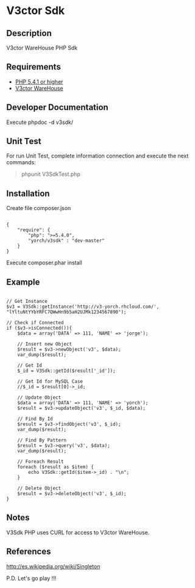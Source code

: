 # V3ctor Sdk #

## Description ##
V3ctor WareHouse PHP Sdk

## Requirements ##
* [PHP 5.4.1 or higher](http://www.php.net/)
* [V3ctor WareHouse](https://github.com/yorch81/v3ctorwh)

## Developer Documentation ##
Execute phpdoc -d v3sdk/

## Unit Test ##
For run Unit Test, complete information connection and execute the next commands:
> phpunit V3SdkTest.php

## Installation ##
Create file composer.json
~~~

{
    "require": {
    	"php": ">=5.4.0",
        "yorch/v3sdk" : "dev-master"
    }
}

~~~

Execute composer.phar install

## Example ##
~~~

// Get Instance
$v3 = V3Sdk::getInstance('http://v3-yorch.rhcloud.com/', "lYltuNtYYbYRFC7QWwHn9b5aH2UJMk1234567890");

// Check if Connected
if ($v3->isConnected()){	
	$data = array('DATA' => 111, 'NAME' => 'jorge');

	// Insert new Object
	$result = $v3->newObject('v3', $data);
	var_dump($result);

	// Get Id
	$_id = V3Sdk::getId($result['_id']);

	// Get Id for MySQL Case
	//$_id = $result[0]->_id;

	// Update Object
	$data = array('DATA' => 111, 'NAME' => 'yorch');
	$result = $v3->updateObject('v3', $_id, $data);

	// Find By Id
	$result = $v3->findObject('v3', $_id);
	var_dump($result);

	// Find By Pattern
	$result = $v3->query('v3', $data);
	var_dump($result);

	// Foreach Result
	foreach ($result as $item) {
		echo V3Sdk::getId($item->_id) . "\n";
	}
	
	// Delete Object
	$result = $v3->deleteObject('v3', $_id);
}

~~~

## Notes ##
V3Sdk PHP uses CURL for access to V3ctor WareHouse.

## References ##
http://es.wikipedia.org/wiki/Singleton

P.D. Let's go play !!!




